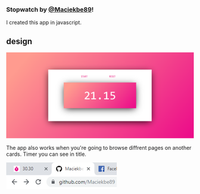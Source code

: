 ### Stopwatch by [@Maciekbe89](http://github.com/Maciekbe89)!

I created this app in javascript. 

## design
![img/screen.png](img/screen.png)

The app also works when you're going to browse diffrent pages on another cards. Timer you can see in title.

![img/title.png](img/title.png)